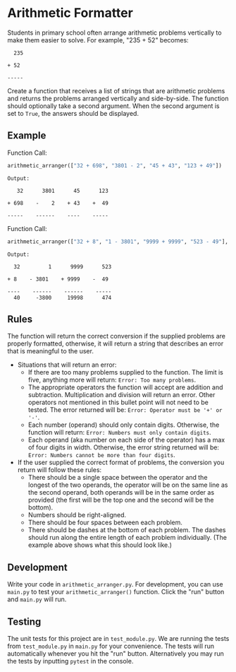 # Arithmetic Formatter

Students in primary school often arrange arithmetic problems vertically to make them easier to solve. For example, "235 + 52" becomes:

```SHELL
  235

+ 52

-----
```

Create a function that receives a list of strings that are arithmetic problems and returns the problems arranged vertically and side-by-side. The function should optionally take a second argument. When the second argument is set to `True`, the answers should be displayed.

## Example

Function Call:

```PYTHON
arithmetic_arranger(["32 + 698", "3801 - 2", "45 + 43", "123 + 49"])
```

```SHELL
Output:

   32      3801      45      123

+ 698    -    2    + 43    +  49

-----    ------    ----    -----
```

Function Call:

```PYTHON
arithmetic_arranger(["32 + 8", "1 - 3801", "9999 + 9999", "523 - 49"], True)
```

```SHELL
Output:

  32         1      9999      523

+ 8    - 3801    + 9999    -  49

----    ------    ------    -----
  40     -3800     19998      474
```

## Rules

The function will return the correct conversion if the supplied problems are properly formatted, otherwise, it will return a string that describes an error that is meaningful to the user.

- Situations that will return an error:
  * If there are too many problems supplied to the function. The limit is five, anything more will return: `Error: Too many problems`.
  * The appropriate operators the function will accept are addition and subtraction. Multiplication and division will return an error. Other operators not mentioned in this bullet point will not need to be tested. The error returned will be: `Error: Operator must be '+' or '-'`.
  * Each number (operand) should only contain digits. Otherwise, the function will return: `Error: Numbers must only contain digits`.
  * Each operand (aka number on each side of the operator) has a max of four digits in width. Otherwise, the error string returned will be: `Error: Numbers cannot be more than four digits`.
- If the user supplied the correct format of problems, the conversion you return will follow these rules:
  * There should be a single space between the operator and the longest of the two operands, the operator will be on the same line as the second operand, both operands will be in the same order as provided (the first will be the top one and the second will be the bottom).
  * Numbers should be right-aligned.
  * There should be four spaces between each problem.
  * There should be dashes at the bottom of each problem. The dashes should run along the entire length of each problem individually. (The example above shows what this should look like.)

## Development

Write your code in `arithmetic_arranger.py`. For development, you can use `main.py` to test your `arithmetic_arranger()` function. Click the "run" button and `main.py` will run.

## Testing

The unit tests for this project are in `test_module.py`. We are running the tests from `test_module.py` in `main.py` for your convenience. The tests will run automatically whenever you hit the "run" button. Alternatively you may run the tests by inputting `pytest` in the console.
